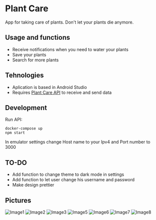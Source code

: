 # Plant Care
App for taking care of plants. Don't let your plants die anymore.

## Usage and functions
* Receive notifications when you need to water your plants
* Save your plants
* Search for more plants

## Tehnologies
* Aplication is based in Android Studio
* Requires [Plant Care API](https://github.com/jakapurg/plant_care-api) to receive and send data

## Development
Run API:
```
docker-compose up
npm start
```
In emulator settings change Host name to your Ipv4 and Port number to 3000

## TO-DO
* Add function to change theme to dark mode in settings
* Add function to let user change his username and password
* Make design prettier

## Pictures
![Image1](/pictures/pc_login.png)
![Image2](/pictures/pc_home.png)
![Image3](/pictures/pc_drawer.png)
![Image5](/pictures/pc_search.png)
![Image6](/pictures/pc_myplants.png)
![Image7](/pictures/pc_plant.png)
![Image8](/pictures/pc_settings.png)


